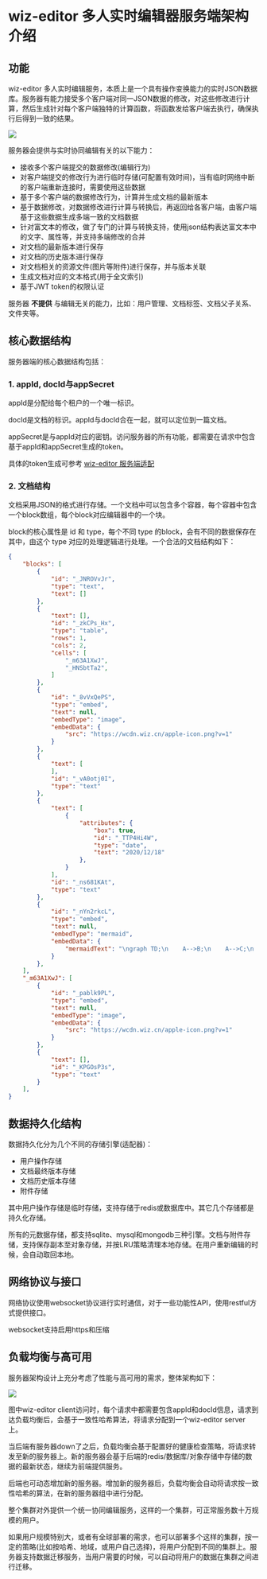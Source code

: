 # wiz-editor 多人实时编辑器服务端架构介绍

## 功能

wiz-editor 多人实时编辑服务，本质上是一个具有操作变换能力的实时JSON数据库。服务器有能力接受多个客户端对同一JSON数据的修改，对这些修改进行计算，然后生成针对每个客户端独特的计算函数，将函数发给客户端去执行，确保执行后得到一致的结果。

![](./assets/server-architecture-2.png?raw=true)

服务器会提供与实时协同编辑有关的以下能力：

 - 接收多个客户端提交的数据修改(编辑行为)
 - 对客户端提交的修改行为进行临时存储(可配置有效时间)，当有临时网络中断的客户端重新连接时，需要使用这些数据
 - 基于多个客户端的数据修改行为，计算并生成文档的最新版本
 - 基于数据修改，对数据修改进行计算与转换后，再返回给各客户端，由客户端基于这些数据生成多端一致的文档数据
 - 针对富文本的修改，做了专门的计算与转换支持，使用json结构表达富文本中的文字、属性等，并支持多端修改的合并
 - 对文档的最新版本进行保存
 - 对文档的历史版本进行保存
 - 对文档相关的资源文件(图片等附件)进行保存，并与版本关联
 - 生成文档对应的文本格式(用于全文索引)
 - 基于JWT token的权限认证

服务器 **不提供** 与编辑无关的能力，比如：用户管理、文档标签、文档父子关系、文件夹等。

## 核心数据结构

服务器端的核心数据结构包括：

### 1. appId, docId与appSecret

appId是分配给每个租户的一个唯一标识。

docId是文档的标识。appId与docId合在一起，就可以定位到一篇文档。

appSecret是与appId对应的密钥。访问服务器的所有功能，都需要在请求中包含基于appId和appSecret生成的token。

具体的token生成可参考 [wiz-editor 服务端适配](./server.md)

### 2. 文档结构

文档采用JSON的格式进行存储。一个文档中可以包含多个容器，每个容器中包含一个block数组，每个block对应编辑器中的一个块。

block的核心属性是 id 和 type，每个不同 type 的block，会有不同的数据保存在其中，由这个 type 对应的处理逻辑进行处理。一个合法的文档结构如下：

```json
{
    "blocks": [
        {
            "id": "_JNROVvJr",
            "type": "text",
            "text": []
        },
        {
            "text": [],
            "id": "_zkCPs_Hx",
            "type": "table",
            "rows": 1,
            "cols": 2,
            "cells": [
                "_m63A1XwJ",
                "_HNSbtTa2",
            ]
        },
        {
            "id": "_8vVxQePS",
            "type": "embed",
            "text": null,
            "embedType": "image",
            "embedData": {
                "src": "https://wcdn.wiz.cn/apple-icon.png?v=1"
            }
        },
        {
            "text": [
            ],
            "id": "_vA0otj0I",
            "type": "text"
        },
        {
            "text": [
                {
                    "attributes": {
                        "box": true,
                        "id": "_TTP4Hi4W",
                        "type": "date",
                        "text": "2020/12/18"
                    },
                }
            ],
            "id": "_ns681KAt",
            "type": "text"
        },
        {
            "id": "_nYn2rkcL",
            "type": "embed",
            "text": null,
            "embedType": "mermaid",
            "embedData": {
                "mermaidText": "\ngraph TD;\n    A-->B;\n    A-->C;\n    B-->D;\n    C-->D;\n"
            }
        },
    ],
    "_m63A1XwJ": [
        {
            "id": "_pablk9PL",
            "type": "embed",
            "text": null,
            "embedType": "image",
            "embedData": {
                "src": "https://wcdn.wiz.cn/apple-icon.png?v=1"
            }
        },
        {
            "text": [],
            "id": "_KPGOsP3s",
            "type": "text"
        }
    ],
}
```

## 数据持久化结构

数据持久化分为几个不同的存储引擎(适配器)：
 - 用户操作存储
 - 文档最终版本存储
 - 文档历史版本存储
 - 附件存储

其中用户操作存储是临时存储，支持存储于redis或数据库中。其它几个存储都是持久化存储。

所有的元数据存储，都支持sqlite、mysql和mongodb三种引擎。文档与附件存储，支持保存副本至对象存储，并按LRU策略清理本地存储。在用户重新编辑的时候，会自动取回本地。

## 网络协议与接口

网络协议使用websocket协议进行实时通信，对于一些功能性API，使用restful方式提供接口。

websocket支持启用https和压缩

## 负载均衡与高可用

服务器架构设计上充分考虑了性能与高可用的需求，整体架构如下：

![](assets/server-architecture-1.png?raw=true)

图中wiz-editor client访问时，每个请求中都需要包含appId和docId信息，请求到达负载均衡后，会基于一致性哈希算法，将请求分配到一个wiz-editor server上。

当后端有服务器down了之后，负载均衡会基于配置好的健康检查策略，将请求转发至新的服务器上。新的服务器会基于后端的redis/数据库/对象存储中存储的数据的最新状态，继续为前端提供服务。

后端也可动态增加新的服务器。增加新的服务器后，负载均衡会自动将请求按一致性哈希的算法，在新的服务器组中进行分配。

整个集群对外提供一个统一协同编辑服务，这样的一个集群，可正常服务数十万规模的用户。

如果用户规模特别大，或者有全球部署的需求，也可以部署多个这样的集群，按一定的策略(比如按哈希、地域，或用户自己选择)，将用户分配到不同的集群上。服务器支持数据迁移服务，当用户需要的时候，可以自动将用户的数据在集群之间进行迁移。
